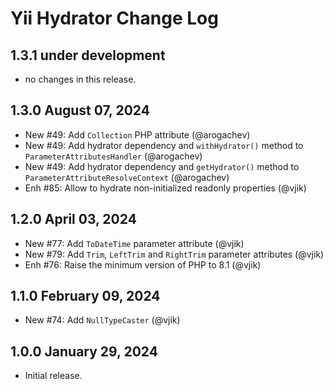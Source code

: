 # Yii Hydrator Change Log

## 1.3.1 under development

- no changes in this release.

## 1.3.0 August 07, 2024

- New #49: Add `Collection` PHP attribute (@arogachev)
- New #49: Add hydrator dependency and `withHydrator()` method to `ParameterAttributesHandler` (@arogachev)
- New #49: Add hydrator dependency and `getHydrator()` method to `ParameterAttributeResolveContext` (@arogachev)
- Enh #85: Allow to hydrate non-initialized readonly properties (@vjik)

## 1.2.0 April 03, 2024

- New #77: Add `ToDateTime` parameter attribute (@vjik)
- New #79: Add `Trim`, `LeftTrim` and `RightTrim` parameter attributes (@vjik)
- Enh #76: Raise the minimum version of PHP to 8.1 (@vjik)

## 1.1.0 February 09, 2024

- New #74: Add `NullTypeCaster` (@vjik)

## 1.0.0 January 29, 2024

- Initial release.
